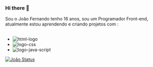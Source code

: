 ### Hi there 👋

Sou o João Fernando tenho 16 anos, sou um Programador Front-end, atualmente estou aprendendo e criando projetos com :
<BR>
<br>

- <img src="https://img.shields.io/badge/HTML5-E34F26?style=for-the-badge&logo=html5&logoColor=white" alt="html-logo"/>
- <img src="https://img.shields.io/badge/CSS3-1572B6?style=for-the-badge&logo=css3&logoColor=white" alt="logo-css"/>
- <img src="https://img.shields.io/badge/JavaScript-323330?style=for-the-badge&logo=javascript&logoColor=F7DF1E" alt="logo-java-script"/>

[![João Status](https://github-readme-stats.vercel.app/api?username=joaobigodon)](https://github.com/anuraghazra/github-readme-stats)
